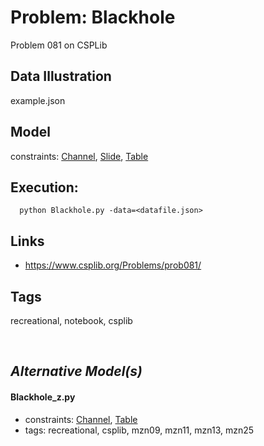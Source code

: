 # Problem: Blackhole

Problem 081 on CSPLib

## Data Illustration
  example.json

## Model
  constraints: [Channel](https://pycsp.org/documentation/constraints/Channel), [Slide](https://pycsp.org/documentation/constraints/Slide), [Table](https://pycsp.org/documentation/constraints/Table)

## Execution:
```
  python Blackhole.py -data=<datafile.json>
```

## Links
 - https://www.csplib.org/Problems/prob081/

## Tags
  recreational, notebook, csplib

<br />

## _Alternative Model(s)_

#### Blackhole_z.py
 - constraints: [Channel](https://pycsp.org/documentation/constraints/Channel), [Table](https://pycsp.org/documentation/constraints/Table)
 - tags: recreational, csplib, mzn09, mzn11, mzn13, mzn25
